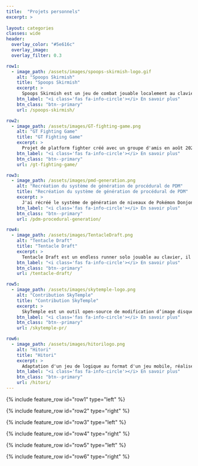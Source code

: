 ```yaml
---
title:  "Projets personnels"
excerpt: >
  
layout: categories
classes: wide
header:
  overlay_color: "#5e616c"
  overlay_image: 
  overlay_filter: 0.3

row1:
  - image_path: /assets/images/spoops-skirmish-logo.gif
    alt: "Spoops Skirmish"
    title: "Spoops Skirmish"
    excerpt: >
      Spoops Skirmish est un jeu de combat jouable localement au clavier, il a été réalisé du 12 au 18 mars 2021 dans le cadre de la WeeklyGameJam #192 qui avait pour thème « Objet Hanté ».
    btn_label: "<i class='fas fa-info-circle'></i> En savoir plus"
    btn_class: "btn--primary"
    url: /spoops-skirmish/

row2:
  - image_path: /assets/images/GT-fighting-game.png
    alt: "GT Fighting Game"
    title: "GT Fighting Game"
    excerpt: >
      Projet de platform fighter créé avec un groupe d'amis en août 2021.
    btn_label: "<i class='fas fa-info-circle'></i> En savoir plus"
    btn_class: "btn--primary"
    url: /gt-fighting-game/

row3:
  - image_path: /assets/images/pmd-generation.png
    alt: "Recréation du système de génération de procédural de PDM"
    title: "Recréation du système de génération de procédural de PDM"
    excerpt: >
      J'ai récréé le système de génération de niveaux de Pokémon Donjon Mystère pour en apprendre plus sur la génération procédurale.
    btn_label: "<i class='fas fa-info-circle'></i> En savoir plus"
    btn_class: "btn--primary"
    url: /pdm-procedural-generation/

row4:
  - image_path: /assets/images/TentacleDraft.png
    alt: "Tentacle Draft"
    title: "Tentacle Draft"
    excerpt: >
      Tentacle Draft est un endless runner solo jouable au clavier, il a été réalisé du 1er au 7 janvier 2021 dans le cadre de la WeeklyGameJam #182 qui avait pour thème « Cthulhu ».
    btn_label: "<i class='fas fa-info-circle'></i> En savoir plus"
    btn_class: "btn--primary"
    url: /tentacle-draft/

row5:
  - image_path: /assets/images/skytemple-logo.png
    alt: "Contribution SkyTemple"
    title: "Contribution SkyTemple"
    excerpt: >
      SkyTemple est un outil open-source de modification d’image disque (ou ROM) de Pokémon Donjon Mystère: Explorateurs du Ciel, ayant un grand attachement à ce jeu j’ai cherché à contribuer à ce projet.
    btn_label: "<i class='fas fa-info-circle'></i> En savoir plus"
    btn_class: "btn--primary"
    url: /skytemple-pr/

row6:
  - image_path: /assets/images/hitorilogo.png
    alt: "Hitori"
    title: "Hitori"
    excerpt: >
      Adaptation d'un jeu de logique au format d'un jeu mobile, réalisé entre octobre et novembre 2021.
    btn_label: "<i class='fas fa-info-circle'></i> En savoir plus"
    btn_class: "btn--primary"
    url: /hitori/
---
```


{% include feature_row id="row1" type="left" %}

{% include feature_row id="row2" type="right" %}

{% include feature_row id="row3" type="left" %}

{% include feature_row id="row4" type="right" %}

{% include feature_row id="row5" type="left" %}

{% include feature_row id="row6" type="right" %}